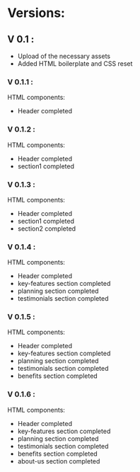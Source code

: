 # Versions: 

## V 0.1 : 

- Upload of the necessary assets  
- Added HTML boilerplate and CSS reset

### V 0.1.1 : 

HTML components:  
  
- Header completed

### V 0.1.2 : 

HTML components: 

- Header completed
- section1 completed

### V 0.1.3 : 

HTML components: 

- Header completed
- section1 completed
- section2 completed

### V 0.1.4 : 

HTML components: 

- Header completed
- key-features section completed
- planning section completed
- testimonials section completed

### V 0.1.5 : 

HTML components: 

- Header completed
- key-features section completed
- planning section completed
- testimonials section completed
- benefits section completed

### V 0.1.6 : 

HTML components: 

- Header completed
- key-features section completed
- planning section completed
- testimonials section completed
- benefits section completed
- about-us section completed